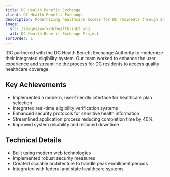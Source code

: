 ```yaml
---
title: DC Health Benefit Exchange
client: DC Health Benefit Exchange
description: Modernizing healthcare access for DC residents through an integrated eligibility system
image:
  src: /images/work/dchealthlink3.png
  alt: DC Health Benefit Exchange Project
sortOrder: 1
---
```


IDC partnered with the DC Health Benefit Exchange Authority to modernize their integrated eligibility system. Our team worked to enhance the user experience and streamline the process for DC residents to access quality healthcare coverage.

## Key Achievements

- Implemented a modern, user-friendly interface for healthcare plan selection
- Integrated real-time eligibility verification systems
- Enhanced security protocols for sensitive health information
- Streamlined application process reducing completion time by 40%
- Improved system reliability and reduced downtime

## Technical Details

- Built using modern web technologies
- Implemented robust security measures
- Created scalable architecture to handle peak enrollment periods
- Integrated with federal and state healthcare systems
